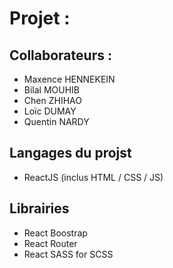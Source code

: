 # Projet :

## Collaborateurs :
- Maxence HENNEKEIN
- Bilal MOUHIB
- Chen ZHIHAO
- Loïc DUMAY
- Quentin NARDY

## Langages du projst
- ReactJS (inclus HTML / CSS / JS)

## Librairies
- React Boostrap
- React Router
- React SASS for SCSS